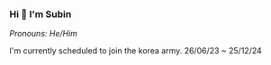 ### Hi 👋 I'm Subin

_Pronouns: He/Him_  

I'm currently scheduled to join the korea army.
26/06/23 ~ 25/12/24

